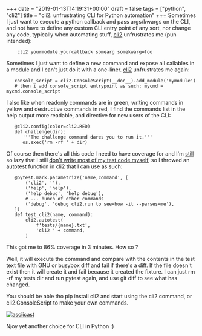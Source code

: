 +++
date = "2019-01-13T14:19:31+00:00"
draft = false
tags = ["python", "cli2"]
title = "cli2: unfrustrating CLI for Python automation"
+++
Sometimes I just want to execute a python callback and pass args/kwargs on the CLI, and not have to define any custom CLI entry point of any sort, nor change any code, typically when automating stuff, [cli2](https://pypi.org/project/cli2/) unfrustrates me (pun intended):

```
    cli2 yourmodule.yourcallback somearg somekwarg=foo
```

Sometimes I just want to define a new command and expose all callables in a module and I can't just do it with a one-liner. [cli2](https://yourlabs.io/oss/cli2) unfrustrates me again:

```
   console_script = cli2.ConsoleScript(__doc__).add_module('mymodule')
   # then i add console_script entrypoint as such: mycmd = mycmd.console_script
```

I also like when readonly commands are in green, writing commands in yellow and destructive commands in red, I find the commands list in the help output more readable, and directive for new users of the CLI:

```
   @cli2.config(color=cli2.RED)
   def challenge(dir):
      '''The challenge command dares you to run it.'''
      os.exec('rm -rf ' + dir)
```

Of course then there's all this code I need to have coverage for and I'm
[still](https://pypi.org/project/django-dbdiff) so lazy that I still [don't write most of my test code myself](https://pypi.org/project/django-responsediff/), so I throwed an autotest function in cli2 that I can use as such:

```
   @pytest.mark.parametrize('name,command', [
       ('cli2', ''),
       ('help', 'help'),
       ('help_debug', 'help debug'),
       # ... bunch of other commands
       ('debug', 'debug cli2.run to see=how -it --parses=me'),
   ])
   def test_cli2(name, command):
       cli2.autotest(
           f'tests/{name}.txt',
           'cli2 ' + command,
       )
```

This got me to 86% coverage in 3 minutes. How so ?

Well, it will execute the command and compare with the contents in the test text file with GNU or busybox diff and fail if there's a diff. If the file doesn't exist then it will create it and fail because it created the fixture. I can just rm -rf my tests dir and run pytest again, and use git diff to see what has changed.

You should be able tho pip install cli2 and start using the cli2 command, or cli2.ConsoleScript to make your own commands.

[![asciicast](https://asciinema.org/a/221137.svg)](https://asciinema.org/a/221137)

Njoy yet another choice for CLI in Python :)